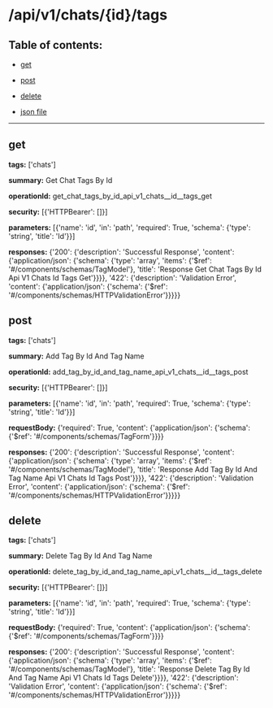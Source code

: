 # /api/v1/chats/{id}/tags

## Table of contents:
- [get](#get)

- [post](#post)

- [delete](#delete)

- [json file](./_api_v1_chats_{id}_tags.json)

---
<a name="get"></a>
## get

**tags:** ['chats']

**summary:** Get Chat Tags By Id

**operationId:** get_chat_tags_by_id_api_v1_chats__id__tags_get

**security:** [{'HTTPBearer': []}]

**parameters:** [{'name': 'id', 'in': 'path', 'required': True, 'schema': {'type': 'string', 'title': 'Id'}}]

**responses:** {'200': {'description': 'Successful Response', 'content': {'application/json': {'schema': {'type': 'array', 'items': {'$ref': '#/components/schemas/TagModel'}, 'title': 'Response Get Chat Tags By Id Api V1 Chats  Id  Tags Get'}}}}, '422': {'description': 'Validation Error', 'content': {'application/json': {'schema': {'$ref': '#/components/schemas/HTTPValidationError'}}}}}

<a name="post"></a>
## post

**tags:** ['chats']

**summary:** Add Tag By Id And Tag Name

**operationId:** add_tag_by_id_and_tag_name_api_v1_chats__id__tags_post

**security:** [{'HTTPBearer': []}]

**parameters:** [{'name': 'id', 'in': 'path', 'required': True, 'schema': {'type': 'string', 'title': 'Id'}}]

**requestBody:** {'required': True, 'content': {'application/json': {'schema': {'$ref': '#/components/schemas/TagForm'}}}}

**responses:** {'200': {'description': 'Successful Response', 'content': {'application/json': {'schema': {'type': 'array', 'items': {'$ref': '#/components/schemas/TagModel'}, 'title': 'Response Add Tag By Id And Tag Name Api V1 Chats  Id  Tags Post'}}}}, '422': {'description': 'Validation Error', 'content': {'application/json': {'schema': {'$ref': '#/components/schemas/HTTPValidationError'}}}}}

<a name="delete"></a>
## delete

**tags:** ['chats']

**summary:** Delete Tag By Id And Tag Name

**operationId:** delete_tag_by_id_and_tag_name_api_v1_chats__id__tags_delete

**security:** [{'HTTPBearer': []}]

**parameters:** [{'name': 'id', 'in': 'path', 'required': True, 'schema': {'type': 'string', 'title': 'Id'}}]

**requestBody:** {'required': True, 'content': {'application/json': {'schema': {'$ref': '#/components/schemas/TagForm'}}}}

**responses:** {'200': {'description': 'Successful Response', 'content': {'application/json': {'schema': {'type': 'array', 'items': {'$ref': '#/components/schemas/TagModel'}, 'title': 'Response Delete Tag By Id And Tag Name Api V1 Chats  Id  Tags Delete'}}}}, '422': {'description': 'Validation Error', 'content': {'application/json': {'schema': {'$ref': '#/components/schemas/HTTPValidationError'}}}}}

